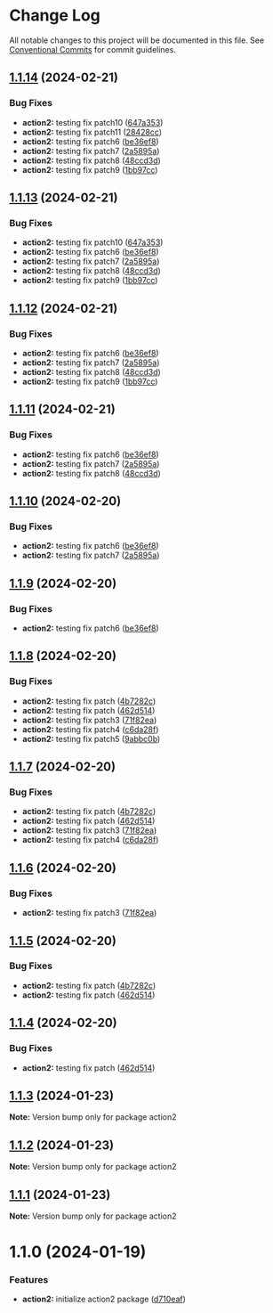 # Change Log

All notable changes to this project will be documented in this file.
See [Conventional Commits](https://conventionalcommits.org) for commit guidelines.

## [1.1.14](https://github.com/twentyfourg/brian-lerna-test/compare/action2@1.1.8...action2@1.1.14) (2024-02-21)


### Bug Fixes

* **action2:** testing fix patch10 ([647a353](https://github.com/twentyfourg/brian-lerna-test/commit/647a353b03992ccb508bb73925404513e968763c))
* **action2:** testing fix patch11 ([28428cc](https://github.com/twentyfourg/brian-lerna-test/commit/28428ccb7c524dad13a008f9d54cc4c0016d93bb))
* **action2:** testing fix patch6 ([be36ef8](https://github.com/twentyfourg/brian-lerna-test/commit/be36ef89f70d7600d362c6afd01215aed8c3155c))
* **action2:** testing fix patch7 ([2a5895a](https://github.com/twentyfourg/brian-lerna-test/commit/2a5895aadc4fe27490209f3d6ecfd7d36fc0df37))
* **action2:** testing fix patch8 ([48ccd3d](https://github.com/twentyfourg/brian-lerna-test/commit/48ccd3d7668eae25f2d6e259e0bffed5ef68ff85))
* **action2:** testing fix patch9 ([1bb97cc](https://github.com/twentyfourg/brian-lerna-test/commit/1bb97cca68db4fb4eab92a45f42837eb9646b9b3))





## [1.1.13](https://github.com/twentyfourg/brian-lerna-test/compare/action2@1.1.8...action2@1.1.13) (2024-02-21)


### Bug Fixes

* **action2:** testing fix patch10 ([647a353](https://github.com/twentyfourg/brian-lerna-test/commit/647a353b03992ccb508bb73925404513e968763c))
* **action2:** testing fix patch6 ([be36ef8](https://github.com/twentyfourg/brian-lerna-test/commit/be36ef89f70d7600d362c6afd01215aed8c3155c))
* **action2:** testing fix patch7 ([2a5895a](https://github.com/twentyfourg/brian-lerna-test/commit/2a5895aadc4fe27490209f3d6ecfd7d36fc0df37))
* **action2:** testing fix patch8 ([48ccd3d](https://github.com/twentyfourg/brian-lerna-test/commit/48ccd3d7668eae25f2d6e259e0bffed5ef68ff85))
* **action2:** testing fix patch9 ([1bb97cc](https://github.com/twentyfourg/brian-lerna-test/commit/1bb97cca68db4fb4eab92a45f42837eb9646b9b3))





## [1.1.12](https://github.com/twentyfourg/brian-lerna-test/compare/action2@1.1.8...action2@1.1.12) (2024-02-21)


### Bug Fixes

* **action2:** testing fix patch6 ([be36ef8](https://github.com/twentyfourg/brian-lerna-test/commit/be36ef89f70d7600d362c6afd01215aed8c3155c))
* **action2:** testing fix patch7 ([2a5895a](https://github.com/twentyfourg/brian-lerna-test/commit/2a5895aadc4fe27490209f3d6ecfd7d36fc0df37))
* **action2:** testing fix patch8 ([48ccd3d](https://github.com/twentyfourg/brian-lerna-test/commit/48ccd3d7668eae25f2d6e259e0bffed5ef68ff85))
* **action2:** testing fix patch9 ([1bb97cc](https://github.com/twentyfourg/brian-lerna-test/commit/1bb97cca68db4fb4eab92a45f42837eb9646b9b3))





## [1.1.11](https://github.com/twentyfourg/brian-lerna-test/compare/action2@1.1.8...action2@1.1.11) (2024-02-21)


### Bug Fixes

* **action2:** testing fix patch6 ([be36ef8](https://github.com/twentyfourg/brian-lerna-test/commit/be36ef89f70d7600d362c6afd01215aed8c3155c))
* **action2:** testing fix patch7 ([2a5895a](https://github.com/twentyfourg/brian-lerna-test/commit/2a5895aadc4fe27490209f3d6ecfd7d36fc0df37))
* **action2:** testing fix patch8 ([48ccd3d](https://github.com/twentyfourg/brian-lerna-test/commit/48ccd3d7668eae25f2d6e259e0bffed5ef68ff85))





## [1.1.10](https://github.com/twentyfourg/brian-lerna-test/compare/action2@1.1.8...action2@1.1.10) (2024-02-20)


### Bug Fixes

* **action2:** testing fix patch6 ([be36ef8](https://github.com/twentyfourg/brian-lerna-test/commit/be36ef89f70d7600d362c6afd01215aed8c3155c))
* **action2:** testing fix patch7 ([2a5895a](https://github.com/twentyfourg/brian-lerna-test/commit/2a5895aadc4fe27490209f3d6ecfd7d36fc0df37))





## [1.1.9](https://github.com/twentyfourg/brian-lerna-test/compare/action2@1.1.8...action2@1.1.9) (2024-02-20)


### Bug Fixes

* **action2:** testing fix patch6 ([be36ef8](https://github.com/twentyfourg/brian-lerna-test/commit/be36ef89f70d7600d362c6afd01215aed8c3155c))





## [1.1.8](https://github.com/twentyfourg/brian-lerna-test/compare/action2@1.1.3...action2@1.1.8) (2024-02-20)


### Bug Fixes

* **action2:** testing fix patch ([4b7282c](https://github.com/twentyfourg/brian-lerna-test/commit/4b7282c50bd7878a9543f3d5080a1c38061b02da))
* **action2:** testing fix patch ([462d514](https://github.com/twentyfourg/brian-lerna-test/commit/462d514809e1c79bf543f8fdfa0b884614a28142))
* **action2:** testing fix patch3 ([71f82ea](https://github.com/twentyfourg/brian-lerna-test/commit/71f82ea21c4aa238c5bbbff4abd6de9ac4f3e534))
* **action2:** testing fix patch4 ([c6da28f](https://github.com/twentyfourg/brian-lerna-test/commit/c6da28fea68031e21e857af48761ebe72f97baf3))
* **action2:** testing fix patch5 ([9abbc0b](https://github.com/twentyfourg/brian-lerna-test/commit/9abbc0bce76e77e99a08fefc819ed8799e9726a4))





## [1.1.7](https://github.com/twentyfourg/brian-lerna-test/compare/action2@1.1.3...action2@1.1.7) (2024-02-20)


### Bug Fixes

* **action2:** testing fix patch ([4b7282c](https://github.com/twentyfourg/brian-lerna-test/commit/4b7282c50bd7878a9543f3d5080a1c38061b02da))
* **action2:** testing fix patch ([462d514](https://github.com/twentyfourg/brian-lerna-test/commit/462d514809e1c79bf543f8fdfa0b884614a28142))
* **action2:** testing fix patch3 ([71f82ea](https://github.com/twentyfourg/brian-lerna-test/commit/71f82ea21c4aa238c5bbbff4abd6de9ac4f3e534))
* **action2:** testing fix patch4 ([c6da28f](https://github.com/twentyfourg/brian-lerna-test/commit/c6da28fea68031e21e857af48761ebe72f97baf3))





## [1.1.6](https://github.com/twentyfourg/brian-lerna-test/compare/action2@1.1.5...action2@1.1.6) (2024-02-20)


### Bug Fixes

* **action2:** testing fix patch3 ([71f82ea](https://github.com/twentyfourg/brian-lerna-test/commit/71f82ea21c4aa238c5bbbff4abd6de9ac4f3e534))





## [1.1.5](https://github.com/twentyfourg/brian-lerna-test/compare/action2@1.1.3...action2@1.1.5) (2024-02-20)


### Bug Fixes

* **action2:** testing fix patch ([4b7282c](https://github.com/twentyfourg/brian-lerna-test/commit/4b7282c50bd7878a9543f3d5080a1c38061b02da))
* **action2:** testing fix patch ([462d514](https://github.com/twentyfourg/brian-lerna-test/commit/462d514809e1c79bf543f8fdfa0b884614a28142))





## [1.1.4](https://github.com/twentyfourg/brian-lerna-test/compare/action2@1.1.3...action2@1.1.4) (2024-02-20)


### Bug Fixes

* **action2:** testing fix patch ([462d514](https://github.com/twentyfourg/brian-lerna-test/commit/462d514809e1c79bf543f8fdfa0b884614a28142))





## [1.1.3](https://github.com/twentyfourg/brian-lerna-test/compare/action2@1.1.2...action2@1.1.3) (2024-01-23)

**Note:** Version bump only for package action2





## [1.1.2](https://github.com/twentyfourg/brian-lerna-test/compare/action2@1.1.1...action2@1.1.2) (2024-01-23)

**Note:** Version bump only for package action2





## [1.1.1](https://github.com/twentyfourg/brian-lerna-test/compare/action2@1.1.0...action2@1.1.1) (2024-01-23)

**Note:** Version bump only for package action2





# 1.1.0 (2024-01-19)


### Features

* **action2:** initialize action2 package ([d710eaf](https://github.com/twentyfourg/brian-lerna-test/commit/d710eaf0e93c3e05f215b43760aac20cc60fca05))
